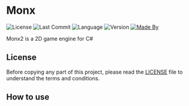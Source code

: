 # Monx

![License](https://img.shields.io/github/license/Orbinuity/Monx2)
![Last Commit](https://img.shields.io/github/last-commit/Orbinuity/Monx2)
![Language](https://img.shields.io/badge/Language-C%23-blue)
![Version](https://img.shields.io/badge/Version-1.0-orange)
[![Made By](https://img.shields.io/badge/Made%20by-Orbinuity-teal)](https://orbinuity.github.io/)

Monx2 is a 2D game engine for C#

## License

Before copying any part of this project, please read the [LICENSE](./LICENSE) file to understand the terms and conditions.

## How to use